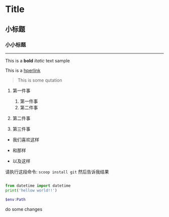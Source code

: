 # Title

## 小标题

### 小小标题

---

This is a **bold**   *itatic* text sample

This is a [hperlink](https://blog.csdn.net/weixin_42291794/article/details/106867450)

>This is some qutation

1. 第一件事
    1. 第一件事
    2. 第二件事
2. 第二件事

3. 第三件事

* 我们喜欢这样

* 和那样

* 以及这样

请执行这段命令: `scoop install git` 然后告诉我结果

``` python

from datetime import datetime
print('hellow world!!')

```

```powershell
$env:Path
```
do some changes





